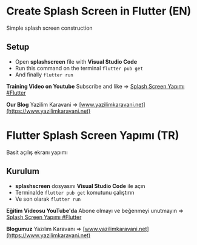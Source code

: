 # Create Splash Screen in Flutter (EN)
Simple splash screen construction

## Setup
 - Open **splashscreen** file with **Visual Studio Code**
 - Run this command on the terminal `flutter pub get`
 - And finally `flutter run`

**Training Video on Youtube** 
Subscribe and like => [Splash Screen Yapımı #Flutter](https://youtu.be/ovFqnQ88xHo)

**Our Blog**
Yazilim Karavani => [www.yazilimkaravani.net](https://www.yazilimkaravani.net)



# Flutter Splash Screen Yapımı (TR)
Basit açılış ekranı yapımı

## Kurulum
 - **splashscreen** dosyasını **Visual Studio Code** ile açın
 - Terminalde `flutter pub get` komutunu çalıştırın
 - Ve son olarak `flutter run`

**Eğitim Videosu YouTube'da** 
Abone olmayı ve beğenmeyi unutmayın => [Splash Screen Yapımı #Flutter](https://youtu.be/ovFqnQ88xHo)

**Blogumuz**
Yazılım Karavanı => [www.yazilimkaravani.net](https://www.yazilimkaravani.net)

